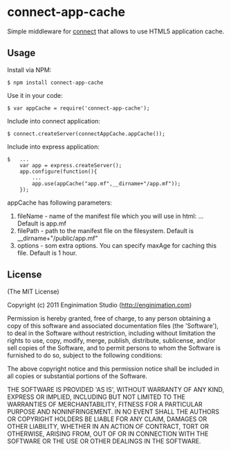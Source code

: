 # connect-app-cache

  Simple middleware for [connect](http://senchalabs.github.com/connect) that allows to use HTML5 application cache.

## Usage

Install via NPM:

    $ npm install connect-app-cache

Use it in your code:

    $ var appCache = require('connect-app-cache');

Include into connect application:

    $ connect.createServer(connectAppCache.appCache());


Include into express application:

    $   ...
        var app = express.createServer();
        app.configure(function(){
            ...
            app.use(appCache("app.mf",__dirname+"/app.mf"));
        });

appCache has following parameters:
  1. fileName - name of the manifest file which you will use in html: <html manifest="app.mf">... Default is app.mf
  2. filePath - path to the manifest file on the filesystem. Default is __dirname+"/public/app.mf"
  3. options  - som extra options. You can specify maxAge for caching this file. Default is 1 hour.


## License

(The MIT License)

Copyright (c) 2011 Enginimation Studio (http://enginimation.com)

Permission is hereby granted, free of charge, to any person obtaining a copy of this software and associated documentation files (the 'Software'), to deal in the Software without restriction, including without limitation the rights to use, copy, modify, merge, publish, distribute, sublicense, and/or sell copies of the Software, and to permit persons to whom the Software is furnished to do so, subject to the following conditions:

The above copyright notice and this permission notice shall be included in all copies or substantial portions of the Software.

THE SOFTWARE IS PROVIDED 'AS IS', WITHOUT WARRANTY OF ANY KIND, EXPRESS OR IMPLIED, INCLUDING BUT NOT LIMITED TO THE WARRANTIES OF MERCHANTABILITY, FITNESS FOR A PARTICULAR PURPOSE AND NONINFRINGEMENT. IN NO EVENT SHALL THE AUTHORS OR COPYRIGHT HOLDERS BE LIABLE FOR ANY CLAIM, DAMAGES OR OTHER LIABILITY, WHETHER IN AN ACTION OF CONTRACT, TORT OR OTHERWISE, ARISING FROM, OUT OF OR IN CONNECTION WITH THE SOFTWARE OR THE USE OR OTHER DEALINGS IN THE SOFTWARE.